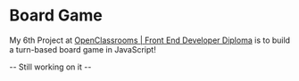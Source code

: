 # Board Game
My 6th Project at [OpenClassrooms | Front End Developer Diploma](https://openclassrooms.com/en/paths/61-front-end-developer) is to build a turn-based board game in JavaScript!

-- Still working on it --